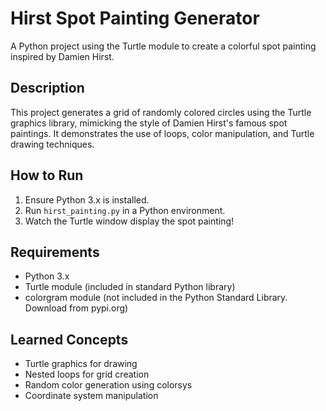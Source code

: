 # Hirst Spot Painting Generator
A Python project using the Turtle module to create a colorful spot painting inspired by Damien Hirst.

## Description
This project generates a grid of randomly colored circles using the Turtle graphics library, mimicking the style of Damien Hirst's famous spot paintings. It demonstrates the use of loops, color manipulation, and Turtle drawing techniques.

## How to Run
1. Ensure Python 3.x is installed.
2. Run `hirst_painting.py` in a Python environment.
3. Watch the Turtle window display the spot painting!

## Requirements
- Python 3.x
- Turtle module (included in standard Python library)
- colorgram module (not included in the Python Standard Library. Download from pypi.org)


## Learned Concepts
- Turtle graphics for drawing
- Nested loops for grid creation
- Random color generation using colorsys
- Coordinate system manipulation